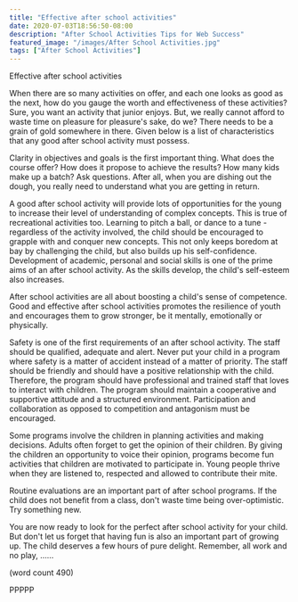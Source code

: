 ```yaml
---
title: "Effective after school activities"
date: 2020-07-03T18:56:50-08:00
description: "After School Activities Tips for Web Success"
featured_image: "/images/After School Activities.jpg"
tags: ["After School Activities"]
---
```


Effective after school activities

When there are so many activities on offer, and each one looks as good as 
the next, how do you gauge the worth and effectiveness of these 
activities? Sure, you want an activity that junior enjoys. But, we really 
cannot afford to waste time on pleasure for pleasure's sake, do we? There 
needs to be a grain of gold somewhere in there. Given below is a list of 
characteristics that any good after school activity must possess.

Clarity in objectives and goals is the first important thing. What does 
the course offer? How does it propose to achieve the results? How many 
kids make up a batch? Ask questions. After all, when you are dishing out 
the dough, you really need to understand what you are getting in return.

A good after school activity will provide lots of opportunities for the 
young to increase their level of understanding of complex concepts. This 
is true of recreational activities too. Learning to pitch a ball, or dance 
to a tune - regardless of the activity involved, the child should be 
encouraged to grapple with and conquer new concepts. This not only keeps 
boredom at bay by challenging the child, but also builds up his 
self-confidence. Development of academic, personal and social skills is 
one of the prime aims of an after school activity. As the skills develop, 
the child's self-esteem also increases.

After school activities are all about boosting a child's sense of 
competence. Good and effective after school activities promotes the 
resilience of youth and encourages them to grow stronger, be it mentally, 
emotionally or physically.

Safety is one of the first requirements of an after school activity. The 
staff should be qualified, adequate and alert. Never put your child in a 
program where safety is a matter of accident instead of a matter of 
priority. The staff should be friendly and should have a positive 
relationship with the child. Therefore, the program should have 
professional and trained staff that loves to interact with children. The 
program should maintain a cooperative and supportive attitude and a 
structured environment. Participation and collaboration as opposed to 
competition and antagonism must be encouraged. 

Some programs involve the children in planning activities and making 
decisions. Adults often forget to get the opinion of their children. By 
giving the children an opportunity to voice their opinion, programs become 
fun activities that children are motivated to participate in. Young people 
thrive when they are listened to, respected and allowed to contribute 
their mite. 

Routine evaluations are an important part of after school programs. If the 
child does not benefit from a class, don't waste time being 
over-optimistic. Try something new. 

You are now ready to look for the perfect after school activity for your 
child. But don't let us forget that having fun is also an important part 
of growing up. The child deserves a few hours of pure delight. Remember, 
all work and no play, ……

(word count 490)

PPPPP

